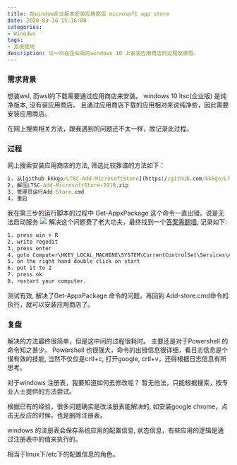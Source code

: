 ```yaml
---
title: 在window企业版本安装应用商店 microsoft app store
date: 2020-03-16 15:16:00
categories:
- Winodws
tags: 
- 系统使用
description: 记一次在企业版的windows 10 上安装应用商店的过程及感悟。
---
```


### 需求背景

想装wsl, 而wsl的下载需要通过应用商店来安装。 
windows 10 ltsc(企业版) 是纯净版本, 没有装应用商店。
且通过应用商店下载的应用相对来说纯净些，因此需要安装应用商店。

在网上搜索相关方法，跟我遇到的问题还不太一样，故记录此过程。

### 过程

网上搜索安装应用商店的方法, 筛选比较靠谱的方法如下：
```cmd
1. 从[github kkkgo/LTSC-Add-MicrosoftStore](https://github.com/kkkgo/LTSC-Add-MicrosoftStore)下载 [LTSC-Add-MicrosoftStore-2019.zip](https://codeload.github.com/kkkgo/LTSC-Add-MicrosoftStore/zip/2019)
2. 解压LTSC-Add-MicrosoftStore-2019.zip
3. 管理员运行Add-Store.cmd
4. 重启
```

我在第三步的运行脚本的过程中 Get-AppxPackage 这个命令一直出错。说是无法启动服务
![](https://filestore.community.support.microsoft.com/api/images/6486a9fe-fe31-4a92-8edb-e5943eab63a5?upload=true)
解决这个问题费了老大功夫，最终找到一个[答案需翻墙](https://superuser.com/questions/1456837/powershell-get-appxpackage-not-working#), 记录如下:
```cmd
1. press win + R
2. write regedit
3. press enter
4. goto Computer\HKEY_LOCAL_MACHINE\SYSTEM\CurrentControlSet\Services\AppXSvc
5. on the right hand double click on start
6. put it to 2
7. press ok
8. restart your computer.
```
测试有效, 解决了Get-AppxPackage 命令的问题，再回到 Add-store.cmd命令的执行，就可以安装应用商店了。

### 复盘

解决的方法最终很简单，但是这中间的过程很耗时。
主要还是对于Powershell 的命令知之甚少。 
Powershell 也很强大，命令的出错信息很详细，看日志信息是个很有效的技能, 当然不仅仅是crtl+c, 打开google, crtl+v，还得根据日志信息有所思考。

对于windows 注册表，我要知道如何去修改呢？ 暂无他法，只能根据搜索，按专业人士提供的方法尝试。

根据已有的经验，很多问题确实是改注册表能解决的, 如安装google chrome，点击无反应的时候，也是删除注册表。

windows 的注册表会保存系统应用的配置信息, 状态信息，有些应用的逻辑是通过注册表中的值来执行的。

相当于linux下/etc下的配置信息的角色。
